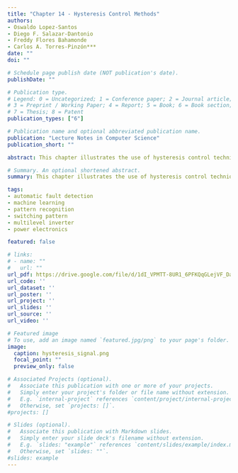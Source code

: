 ```yaml
---
title: "Chapter 14 - Hysteresis Control Methods"
authors:
- Oswaldo Lopez-Santos
- Diego F. Salazar-Dantonio 
- Freddy Flores Bahamonde
- Carlos A. Torres-Pinzón***
date: ""
doi: ""

# Schedule page publish date (NOT publication's date).
publishDate: ""

# Publication type.
# Legend: 0 = Uncategorized; 1 = Conference paper; 2 = Journal article;
# 3 = Preprint / Working Paper; 4 = Report; 5 = Book; 6 = Book section;
# 7 = Thesis; 8 = Patent
publication_types: ["6"]

# Publication name and optional abbreviated publication name.
publication: "Lecture Notes in Computer Science"
publication_short: ""

abstract: This chapter illustrates the use of hysteresis control techniques applied to multilevel inverters. Firstly, a general classification of different methods applied to control multilevel inverters is presented considering three main point-of-view: according to the switching frequency (fundamental frequency and high frequency), according to the related application (grid-tie and stand-alone) and according to the kind of control they use (linear and nonlinear). Into this frame, the contents of the chapter introduces the hysteresis-based control methods presenting an overview of the existing literature. Thus, both hysteresis current control (HCC) and hysteresis voltage control (HVC) are considered to illustrate the use of the technique in grid- connected and stand-alone applications, respectively. In the case of HCC, the three more relevant techniques are detailed: Multiband (MB) HCC, Multi off-set band (MOB) HCC and Time-based (TB) HCC. Similarly, for HVC, two methods are explained: multiband (MB) HVC and hysteresis voltage regulation (HVR). Finally, based on the overview of the existing techniques, an alternative HVC method is proposed for first time in this chapter. This control can be classified as a low- frequency adaptive hysteresis band technique suitable for stand-alone applications. The theoretical fundaments of the control are provided using a particular topology of transformer based cascade multilevel inverter selected as a case study. Validation of the technique effectiveness is supported using simulation results in which the control ensures the output voltage shape by changing the number of output levels from 27 to 35 and simultaneously adapting the wide of the hysteresis band according with the input voltage and load conditions.

# Summary. An optional shortened abstract.
summary: This chapter illustrates the use of hysteresis control techniques applied to multilevel inverters. Firstly, a general classification of different methods applied to control multilevel inverters is presented considering three main point-of-view: according to the switching frequency (fundamental frequency and high frequency), according to the related application (grid-tie and stand-alone) and according to the kind of control they use (linear and nonlinear). Into this frame, the contents of the chapter introduces the hysteresis-based control methods presenting an overview of the existing literature. Thus, both hysteresis current control (HCC) and hysteresis voltage control (HVC) are considered to illustrate the use of the technique in grid- connected and stand-alone applications, respectively. In the case of HCC, the three more relevant techniques are detailed: Multiband (MB) HCC, Multi off-set band (MOB) HCC and Time-based (TB) HCC. Similarly, for HVC, two methods are explained: multiband (MB) HVC and hysteresis voltage regulation (HVR). Finally, based on the overview of the existing techniques, an alternative HVC method is proposed for first time in this chapter. This control can be classified as a low- frequency adaptive hysteresis band technique suitable for stand-alone applications. The theoretical fundaments of the control are provided using a particular topology of transformer based cascade multilevel inverter selected as a case study. Validation of the technique effectiveness is supported using simulation results in which the control ensures the output voltage shape by changing the number of output levels from 27 to 35 and simultaneously adapting the wide of the hysteresis band according with the input voltage and load conditions.

tags:
- automatic fault detection
- machine learning
- pattern recognition
- switching pattern
- multilevel inverter
- power electronics

featured: false

# links:
# - name: ""
#   url: ""
url_pdf: https://drive.google.com/file/d/1dI_VPMTT-8UR1_6PFKQqGLejVF_Dab2y/view?usp=sharing
url_code: ''
url_dataset: ''
url_poster: ''
url_project: ''
url_slides: ''
url_source: ''
url_video: ''

# Featured image
# To use, add an image named `featured.jpg/png` to your page's folder. 
image:
  caption: hysteresis_signal.png
  focal_point: ""
  preview_only: false

# Associated Projects (optional).
#   Associate this publication with one or more of your projects.
#   Simply enter your project's folder or file name without extension.
#   E.g. `internal-project` references `content/project/internal-project/index.md`.
#   Otherwise, set `projects: []`.
#projects: []

# Slides (optional).
#   Associate this publication with Markdown slides.
#   Simply enter your slide deck's filename without extension.
#   E.g. `slides: "example"` references `content/slides/example/index.md`.
#   Otherwise, set `slides: ""`.
#slides: example
---
```


